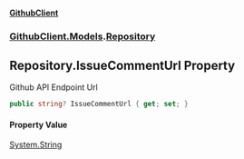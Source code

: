 #### [GithubClient](index 'index')
### [GithubClient.Models](GithubClient.Models 'GithubClient.Models').[Repository](GithubClient.Models.Repository 'GithubClient.Models.Repository')

## Repository.IssueCommentUrl Property

Github API Endpoint Url

```csharp
public string? IssueCommentUrl { get; set; }
```

#### Property Value
[System.String](https://docs.microsoft.com/en-us/dotnet/api/System.String 'System.String')